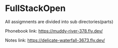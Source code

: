 # FullStackOpen
All assigmnents are divided into sub directories(parts)

Phonebook link:
https://muddy-river-378.fly.dev/

Notes link:
https://delicate-waterfall-3673.fly.dev/
